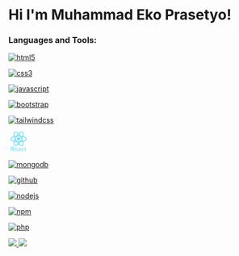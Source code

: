 # Hi I'm **Muhammad Eko Prasetyo**! 

### Languages and Tools:

<p align="left">
<a href="https://reactjs.org/" target="_blank"> <img src="https://cdn.jsdelivr.net/gh/devicons/devicon/icons/html5/html5-original-wordmark" alt="html5" width="40" height="40"/>

<a href="https://reactjs.org/" target="_blank"> <img src="https://cdn.jsdelivr.net/gh/devicons/devicon/icons/css3/css3-original.svg" alt="css3" width="40" height="40"/>
  
<a href="https://reactjs.org/" target="_blank"> <img src="https://cdn.jsdelivr.net/gh/devicons/devicon/icons/javascript/javascript-original.svg" alt="javascript" width="40" height="40"/>

<a href="https://reactjs.org/" target="_blank"> <img src="https://cdn.jsdelivr.net/gh/devicons/devicon/icons/bootstrap/bootstrap-original-wordmark.svg" alt="bootstrap" width="40" height="40" />
  
<a href="https://reactjs.org/" target="_blank"> <img src="https://cdn.jsdelivr.net/gh/devicons/devicon/icons/tailwindcss/tailwindcss-plain.svg" alt="tailwindcss" width="40" height="40"/>

<a href="https://reactjs.org/" target="_blank"> <img src="https://raw.githubusercontent.com/devicons/devicon/master/icons/react/react-original-wordmark.svg" alt="react" width="40" height="40"/>
  
<a href="https://reactjs.org/" target="_blank"> <img src="https://cdn.jsdelivr.net/gh/devicons/devicon/icons/mongodb/mongodb-original-wordmark.svg" alt="mongodb" width="40" height="40"/>

<a href="https://reactjs.org/" target="_blank"> <img src="https://cdn.jsdelivr.net/gh/devicons/devicon/icons/github/github-original-wordmark.svg" alt="github" width="40" height="40"/>
  
<a href="https://nodejs.org/" target="_blank"> <img src="https://cdn.jsdelivr.net/gh/devicons/devicon/icons/nodejs/nodejs-original.svg" alt="nodejs" width="40" height="40"/>

<a href="https://www.npmjs.com/" target="_blank"> <img src="https://cdn.jsdelivr.net/gh/devicons/devicon/icons/npm/npm-original.svg" alt="npm" width="40" height="40"/>
  
<a href="https://nodejs.org/" target="_blank"> <img src="https://cdn.jsdelivr.net/gh/devicons/devicon/icons/php/php-original.svg" alt="php" width="40" height="40"/>
</p>


<p align="left">
<a href="https://github.com/prs3co">
  <img height="180em" src="https://github-readme-stats-eight-theta.vercel.app/api?username=prs3co&show_icons=true&theme=algolia&include_all_commits=true&count_private=true"/>
  <img height="180em" src="https://github-readme-stats-eight-theta.vercel.app/api/top-langs/?username=prs3co&layout=compact&langs_count=8&theme=algolia"/>
</a>
</p>
